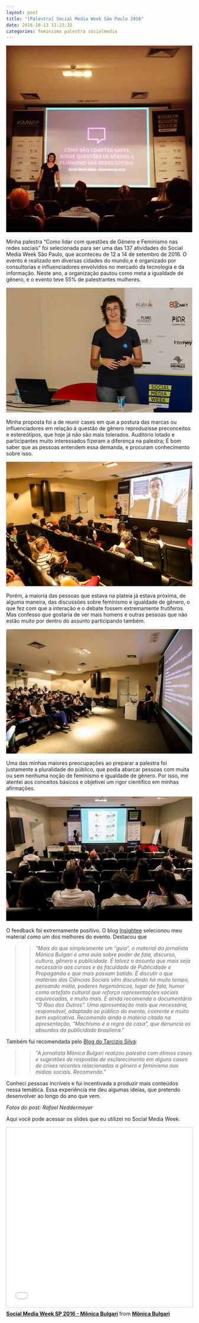 ```yaml
---
layout: post
title: "[Palestra] Social Media Week São Paulo 2016"
date: 2016-10-13 11:23:32
categories: feminismo palestra socialmedia
---
```

![SMW10](static/img/smw10.jpg)

Minha palestra “Como lidar com questões de Gênero e Feminismo nas redes sociais” foi selecionada para ser uma das 137 
atividades do Social Media Week São Paulo, que aconteceu de 12 a 14 de setembro de 2016. O evento é realizado em diversas 
cidades do mundo,e é organizado por consultorias e influenciadores envolvidos no mercado da tecnologia e da informação. 
Neste ano, a organização pautou como meta a igualdade de gênero, e o evento teve 55% de palestrantes mulheres.

![SMW04](static/img/smw04.jpg)

Minha proposta foi a de reunir cases em que a postura das marcas ou influenciadores em relação à questão de gênero 
reproduzisse preconceitos e estereótipos, que hoje já não são mais tolerados. Auditório lotado  e participantes muito 
interessados fizeram a diferença na palestra; É bom saber que as pessoas entendem essa demanda, e procuram conhecimento 
sobre isso.

![SMW06](static/img/smw06.jpg)

Porém, a maioria das pessoas que estava na plateia já estava próxima, de alguma maneira,  das discussões sobre feminismo e 
igualdade de gênero, o que fez com que a interação e o debate fossem extremamente frutíferos. Mas confesso que gostaria de 
ver mais homens e outras pessoas que não estão muito por dentro do assunto participando também.

![SMW01](static/img/smw01.jpg)

Uma das minhas maiores preocupações ao preparar a palestra foi justamente a pluralidade do público, que podia abarcar pessoas 
com muita ou sem nenhuma noção de feminismo e igualdade de gênero. Por isso, me atentei aos conceitos básicos e objetivei um 
rigor científico em minhas afirmações.

![SMW03](static/img/smw03.jpg)


O feedback foi extremamente positivo. O blog [Insightee](http://insightee.com.br/blog/social-media-week-2016-os-melhores-conteudos-de-palestras-disponiveis-online/) selecionou meu material como um dos melhores do evento. Destacou que

>>_"Mais do que simplesmente um “guia”, o material da jornalista Mônica Bulgari é uma aula sobre poder de fala, discurso, cultura, gênero e publicidade. É talvez o assunto que mais seja necessário aos cursos e às faculdade de Publicidade e Propaganda e que mais passam batido. É discutir o que matérias das Ciências Sociais vêm discutindo há muito tempo, pensando mídia, poderes hegemônicos, lugar de fala, humor como artefato cultural que reforça representações sociais equivocadas, e muito mais. E ainda recomenda o documentário “O Riso dos Outros”. Uma apresentação mais que necessária, responsável, adaptada ao público do evento, coerente e muito bem explicativa. Recomendo ainda a matéria citada na apresentação, “Machismo é a regra da casa”, que denuncia os absurdos da publicidade brasileira."_

Também fui recomendada pelo [Blog do Tarcizio Silva](http://tarciziosilva.com.br/blog/falhas-e-sucessos-em-genero-e-feminismo-nas-midias-sociais/):

>>_"A jornalista Mônica Bulgari realizou palestra com ótimos cases e sugestões de respostas de esclarecimento em alguns cases de crises recentes relacionadas a gênero e feminismo nas mídias sociais. Recomendo."_

Conheci pessoas incríveis e fui incentivada a produzir mais conteúdos nessa temática. Essa experiência me deu algumas
ideias, que pretendo desenvolver ao longo do ano que vem.

_Fotos do post: Rafael Neddermeyer_


Aqui você pode acessar os slides que eu utilizei no Social Media Week:
<iframe src="//www.slideshare.net/slideshow/embed_code/key/HWk0G1pxuzpU1N" width="595" height="485" frameborder="0" marginwidth="0" marginheight="0" scrolling="no" style="border:1px solid #CCC; border-width:1px; margin-bottom:5px; max-width: 100%;" allowfullscreen> </iframe> <div style="margin-bottom:5px"> <strong> <a href="//www.slideshare.net/MnicaBulgari/social-media-week-sp-2016-mnica-bulgari" title="Social Media Week SP 2016 - Mônica Bulgari" target="_blank">Social Media Week SP 2016 - Mônica Bulgari</a> </strong> from <strong><a target="_blank" href="//www.slideshare.net/MnicaBulgari">Mônica Bulgari</a></strong> 
</div>
